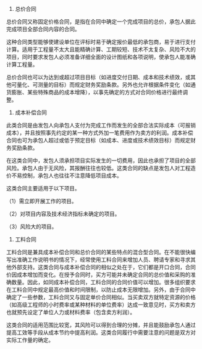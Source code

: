 
1. 总价合同

总价合同又称固定价格合同，是指在合同中确定一个完成项目的总价，承包人据此完成项目全部合同内容的合同。

这种合同类型能够使建设单位在评标时易于确定报价最低的承包商，易于进行支付计算。适用于工程量不太大且能精确计算、工期较短、技术不太复杂、风险不大的项目，同时要求发包人必须准备详细全面的设计图纸和各项说明，使承包人能准确计算工程量。

总价合同也可以为达到或超过项目目标（如进度交付日期、成本和技术绩效，或其他可量化、可测量的目标）而规定财务奖励条款。另外也允许根据条件变化（如通货膨胀、某些特殊商品的成本增降），以事先确定的方式对合同价格进行最终调整。

1. 成本补偿合同

此类合同是由发包人向承包人支付为完成工作而发生的全部合法实际成本（可报销成本），并且按照事先约定的某一种方式外加一笔费用作为卖方的利润。成本补偿合同也可为承包人超过或低于预定目标（如成本、进度或技术绩效目标）而规定财务奖励条款。

在这类合同中，发包人须承担项目实际发生的一切费用，因此也承担了项目的全部风险。承包人由于无风险，其报酬往往也较低。这类合同的缺点是发包人对工程造价不易控制，承包人也往往不注意降低项目成本。

这类合同主要适用于以下项目。

（1）需立即开展工作的项目。

（2）对项目内容及技术经济指标未确定的项目。

（3）风险大的项目。

1. 工料合同

工料合同是兼具成本补偿合同和总价合同的某些特点的混合型合同。在不能很快编写出准确工作说明书的情况下，经常使用工料合同来增加人员、聘请专家和寻求其他外部支持。这类合同与成本补偿合同的相似之处在于，它们都是开口合同，合同价因成本增加而变化。在授予合同时，买方可能并未确定合同的总价值和采购的准确数量。因此，如同成本补偿合同，工料合同的合同价值可以增加。很多组织要求在工料合同中规定最高价值和时间限制，以防止成本无限增加。另外，由于合同中确定了一些参数，工料合同又与固定单价合同相似。当买卖双方就特定资源的价格（如高级工程师的小时费率或某种材料的单位费率）达成一致意见时，买方和卖方也就预先设定了单位人力或材料费率（包含卖方利润）。

这类合同的适用范围比较宽，其风险可以得到合理的分摊，并且能鼓励承包人通过提高工效等手段从成本节约中提高利润。这类合同履行中需要注意的问题是双方对实际工作量的确定。
